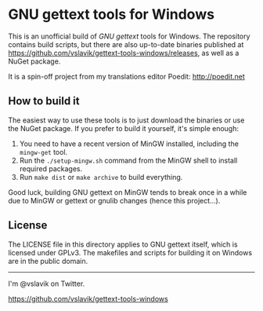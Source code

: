 
GNU gettext tools for Windows
=============================

This is an unofficial build of *GNU gettext* tools for Windows. The repository
contains build scripts, but there are also up-to-date binaries published at
https://github.com/vslavik/gettext-tools-windows/releases, as well as a NuGet
package.

It is a spin-off project from my translations editor Poedit: http://poedit.net


How to build it
---------------

The easiest way to use these tools is to just download the binaries or use the
NuGet package. If you prefer to build it yourself, it's simple enough:

1. You need to have a recent version of MinGW installed, including the
   `mingw-get` tool.
2. Run the `./setup-mingw.sh` command from the MinGW shell to install required
   packages.
3. Run `make dist` or `make archive` to build everything.

Good luck, building GNU gettext on MinGW tends to break once in a while due to
MinGW or gettext or gnulib changes (hence this project...).


License
-------

The LICENSE file in this directory applies to GNU gettext itself, which is
licensed under GPLv3. The makefiles and scripts for building it on Windows are
in the public domain.


---

I'm @vslavik on Twitter.

https://github.com/vslavik/gettext-tools-windows
